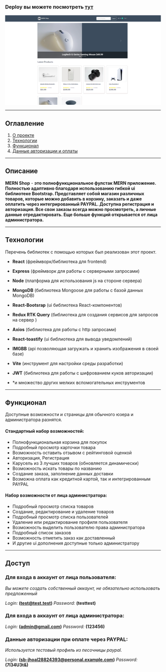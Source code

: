 ### Deploy вы можете посмотрeть [тут](https://study-mer-nstore-8exs.vercel.app/)

![main-page](https://github.com/jdays2/myMernStore/blob/dev2/main-page.png)

---
## Оглавление
1. [О проекте](#Описание)
2. [Технологии](#Технологии)
3. [Функционал](#Функционал)
4. [Данные авторизации и оплаты](#Доступ)

---
## Описание

 **MERN Shop** - __это полнофункциональное фулстак MERN приложение. Полностью адаптивно благодаря использованию гибкой ui библиотекe Bootstrap. Представляет собой магазин различных товаров, которые можно добавить в корзину, заказать и даже оплатить через интегрированный PAYPAL. Доступна регистрация и авторизация. Все свои заказы всегда можно просмотреть, а личные данные отредактировать. Еще больше функций открывается от лица администратора.__

---
## Технологии

Перечень библиотек с помощью которых был реализован этот проект. 

- **React** (фреймворк/библиотека для frontend)
- **Express** (фреймворк для работы с серверными запросами)
- **Node** (платформа для использования js на стороне сервера)
- **MongoDB** (библиотека Mongoose для работы с базой данных MongoDB)
- **React-Bootsrap** (ui библиотека React-компонентов)
- **Redux RTK Query** (библиотека для создания сервисов для запросов на сервер )
- **Axios** (библиотека для работы с http запросами)
- **React-toastify** (ui библиотека для вывода уведомлений)
- **IMGBB** (api позволяющая загружать и хранить изображения в своей базе)
- **Vite** (инструмент для настройки среды разработки)
- **JWT** (библиотека для работы с шифрованием куков авторизации)

- *и множество других мелких вспомогательных инструментов

---
## Функционал

Доступные возможности и страницы для обычного юзера и администратора разнятся. 
#### Стандартный набор возможностей:
- Полнофункциональная корзина для покупок
- Подробный просмотр карточки товара
- Возможность оставить отзывом с рейтинговой оценкой
- Авторизация, Регистрация
- Карусель из 3 лучших товаров (обновляется динамически)
- Возможность искать товары по названию 
- Создание заказа, заполнение данных доставки
- Возможна оплата как кредитной картой, так и интегрированным PAYPAL
#### Набор возможности от лица администратора:
- Подробный просмотр списка товаров
- Создание, редактирование и удаление товаров
- Подробный просмотр списка пользователей
- Удаление или редактирование профиля пользователя
- Возможность выделить пользователю права администратора
- Подробный список заказов
- Возможность отметить заказ как доставленный
- И другие ui дополнения доступные только администратору


---
## Доступ

### **Для входа в аккаунт от лица пользователя:**
   _Вы можете создать собственный аккаунт, не обязательно использовать предложенный_

  *Login:* **(test@test.test)**
  *Password:* **(testtest)**

### **Для входа в аккаунт от лица администратора:**

  *Login:* **(admin@gmail.com)**
  *Password:* **(123456)**

### **Данные авторизации при оплате через PAYPAL:**
   _Используется тестовый профиль из песочницы paypal._

  *Login:* **(sb-jhoal28824393@personal.example.com)**
  *Password:* **(7l34U3t&)**
